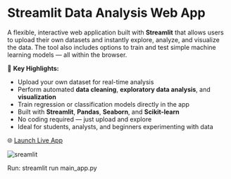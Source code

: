 # Streamlit Data Analysis Web App

A flexible, interactive web application built with **Streamlit** that allows users to upload their own datasets and instantly explore, analyze, and visualize the data. The tool also includes options to train and test simple machine learning models — all within the browser.

🚀 **Key Highlights:**
- Upload your own dataset for real-time analysis
- Perform automated **data cleaning**, **exploratory data analysis**, and **visualization**
- Train regression or classification models directly in the app
- Built with **Streamlit**, **Pandas**, **Seaborn**, and **Scikit-learn**
- No coding required — just upload and explore
- Ideal for students, analysts, and beginners experimenting with data

🌐 [Launch Live App](https://jimohola.streamlit.app/)

![sreamlit](https://github.com/jimohola/Streamlit_ML/assets/62597513/d91d3bee-cf2c-4463-aafd-40d392f08fb6)






Run: streamlit run main_app.py
